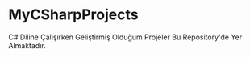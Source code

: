 # MyCSharpProjects

C# Diline Çalışırken Geliştirmiş Olduğum Projeler Bu Repository'de Yer Almaktadır.
